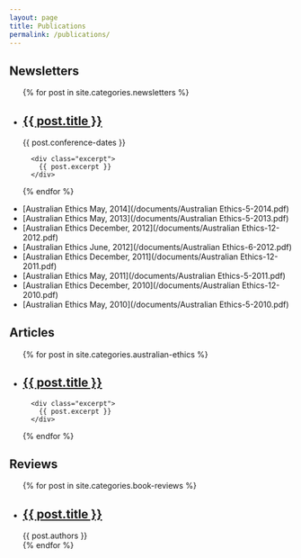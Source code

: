 ```yaml
---
layout: page
title: Publications
permalink: /publications/
---
```


## Newsletters

<ul class="post-list events">
  {% for post in site.categories.newsletters %}
    <li class="post">
      <h2><a class="post-link" href="{{ post.url | prepend: site.baseurl }}">{{ post.title }}</a></h2>
      <span class="post-meta">{{ post.conference-dates }}</span>

      <div class="excerpt">
        {{ post.excerpt }}
      </div>
      
   </li>
  {% endfor %}
</ul>

- [Australian Ethics May, 2014](/documents/Australian Ethics-5-2014.pdf)
- [Australian Ethics May, 2013](/documents/Australian Ethics-5-2013.pdf)
- [Australian Ethics December, 2012](/documents/Australian Ethics-12-2012.pdf)
- [Australian Ethics June, 2012](/documents/Australian Ethics-6-2012.pdf)
- [Australian Ethics December, 2011](/documents/Australian Ethics-12-2011.pdf)
- [Australian Ethics May, 2011](/documents/Australian Ethics-5-2011.pdf)
- [Australian Ethics December, 2010](/documents/Australian Ethics-12-2010.pdf)
- [Australian Ethics May, 2010](/documents/Australian Ethics-5-2010.pdf)


## Articles

<ul class="post-list events">
  {% for post in site.categories.australian-ethics %}
    <li class="post">
      <h2><a class="post-link" href="{{ post.url | prepend: site.baseurl }}">{{ post.title }}</a></h2>

      <div class="excerpt">
        {{ post.excerpt }}
      </div>
      
   </li>
  {% endfor %}
</ul>


## Reviews

<ul class="post-list events">
  {% for post in site.categories.book-reviews %}
    <li class="post">
      <h2><a class="post-link" href="{{ post.url | prepend: site.baseurl }}">{{ post.title }}</a></h2>
      <span class="post-meta">{{ post.authors }}</span>
   </li>
  {% endfor %}
</ul>